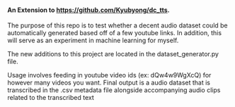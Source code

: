 #### An Extension to https://github.com/Kyubyong/dc_tts.

The purpose of this repo is to test whether a decent audio dataset could be automatically generated based off of a few youtube links. 
In addition, this will serve as an experiment in machine learning for myself. 

The new additions to this project are located in the dataset_generator.py file.

Usage involves feeding in youtube video ids (ex: dQw4w9WgXcQ) for however many videos you want. Final output is a audio dataset that is transcribed in the .csv metadata file alongside accompanying audio clips related to the transcribed text


